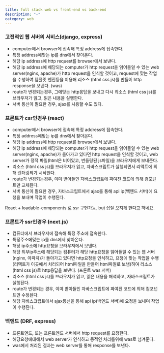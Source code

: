 ```yaml
---
title: full stack web vs front-end vs back-end
description: "-"
category: web
---
```


### 고전적인 웹 서버의 서비스(django, express)

- computer에서 browser에 접속해 특정 address에 접속한다.
- 특정 address에맞는 ip를 dns에서 찾아온다.
- 해당 ip address에 http request를 browser에서 보낸다.
- 해당 ip address에 해당되는 computer가 http request을 읽어들일 수 있는 web server(nginx, apache)가 http request을 인식할 것이고, request에 맞는 작업을 수행하여 템플릿 엔진등을 이용해 리소스 (html css js)를 만들어 http response을 보낸다. (was)
- route가 변경되는경우, 그에맞는 http응답을 보내고 다시 리소스 (html css js)를 브라우저가 읽고, 읽은 내용을 실행한다.
- 서버 통신이 필요한 경우, ajax를 사용할 수도 있다.

### 프론트가 csr인경우 (react)

- computer에서 browser에 접속해 특정 address에 접속한다.
- 특정 address에맞는 ip를 dns에서 찾아온다.
- 해당 ip address에 http request를 browser에서 보낸다.
- 해당 ip address에 해당되는 computer가 http request을 읽어들일 수 있는 web server(nginx, apache)가 돌아가고 있다면 http request을 인식할 것이고, web server가 정적 파일(html은 비어있고, 번들링된 js파일)을 브라우저에게 보내준다.
- 리소스 (html css js)를 브라우저가 읽고, 자바스크립트가 실행되면서 리액트에 의해 렌더링되기 시작한다.
- route가 변경되는경우, 이미 받아들인 자바스크립트에 짜여진 코드에 의해 컴포넌트만 교체된다.
- 서버 통신이 필요한 경우, 자바스크립트에서 ajax를 통해 api ip(백엔드 서버)에 요청을 보내며 작업이 수행된다.

React + loadable-components 로 ssr 구현가능. but 삽질 오지게 한다고 하네요.

### 프론트가 ssr인경우 (next.js)

- 컴퓨터에서 브라우저에 접속해 특정 주소에 접속한다.
- 특정주소에맞는 ip를 dns에서 찾아온다.
- 해당 ip주소에 http요청을 브라우저에서 보낸다.
- 해당 외부ip주소에 해당되는 컴퓨터가 해당 http요청을 읽어들일 수 있는 웹 서버(nginx, 아파치)가 돌아가고 있다면 http요청을 인식하고, 요청에 맞는 작업을 수행(리액트가 이곳에서 처리되어 html파일을 만들어 html파일로 보냄)하여 리소스 (html css js)로 http응답을 보낸다. (프론트 was 서버)
- 리소스 (html css js)를 브라우저가 읽고, 읽은 내용을 해석하고, 자바스크립트가 실행된다.
- route가 변경되는 경우, 이미 받아들인 자바스크립트에 짜여진 코드에 의해 컴포넌트만 수정된다.
- 해당 자바스크립트에서 ajax통신을 통해 api ip(백엔드 서버)에 요청을 보내며 작업이 수행된다.

### 백엔드 (DRF, express)

- 프론트엔드, 또는 프론트엔드 서버에서 http request를 요청한다.
- 해당요청에대해서 web server가 인식하고 동적인 처리를위해 was로 넘겨준다.
- was에서 처리된 결과는 web server를 통해 response를 보낸다.

